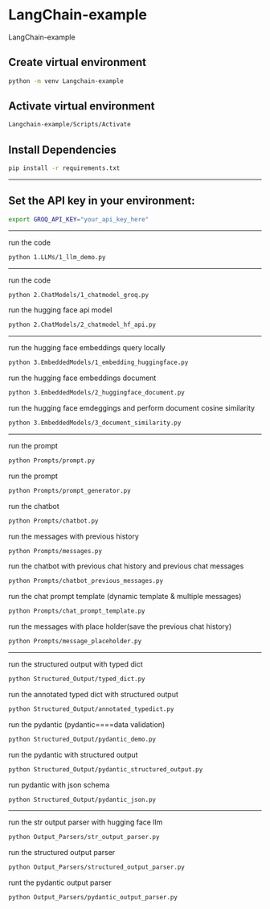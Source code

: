 # LangChain-example
LangChain-example

## Create virtual environment
```bash
python -m venv Langchain-example
```

## Activate virtual environment
```bash
Langchain-example/Scripts/Activate
```

## Install Dependencies
```bash 
pip install -r requirements.txt
```
---
## Set the API key in your environment:
```bash
export GROQ_API_KEY="your_api_key_here"
```
---
run the code
```bash
python 1.LLMs/1_llm_demo.py
```
---
run the code
```bash
python 2.ChatModels/1_chatmodel_groq.py
```

run the hugging face api model
```bash
python 2.ChatModels/2_chatmodel_hf_api.py
```
---
run the hugging face embeddings query locally
```bash
python 3.EmbeddedModels/1_embedding_huggingface.py
```

run the hugging face embeddings document
```bash
python 3.EmbeddedModels/2_huggingface_document.py
```

run the hugging face emdeggings and perform document cosine similarity 
```bash
python 3.EmbeddedModels/3_document_similarity.py
```
---
run the prompt
```bash
python Prompts/prompt.py
```

run the prompt
```bash
python Prompts/prompt_generator.py
```

run the chatbot
```bash
python Prompts/chatbot.py
```

run the messages with previous history
```bash
python Prompts/messages.py
```

run the chatbot with previous chat history and previous chat messages
```bash
python Prompts/chatbot_previous_messages.py
```

run the chat prompt template (dynamic template & multiple messages)
```bash
python Prompts/chat_prompt_template.py
```

run the messages with place holder(save the previous chat history)
```bash
python Prompts/message_placeholder.py
```
---

run the structured output with typed dict
```bash
python Structured_Output/typed_dict.py
```

run the annotated typed dict with structured output
```bash
python Structured_Output/annotated_typedict.py
```

run the pydantic (pydantic====data validation)
```bash
python Structured_Output/pydantic_demo.py
```

run the pydantic with structured output
```bash
python Structured_Output/pydantic_structured_output.py
```

run pydantic with json schema
```bash
python Structured_Output/pydantic_json.py
```
---

run the str output parser with hugging face llm
```bash
python Output_Parsers/str_output_parser.py
```

run the structured output parser
```bash
python Output_Parsers/structured_output_parser.py
```

runt the pydantic output parser
```bash
python Output_Parsers/pydantic_output_parser.py
```


